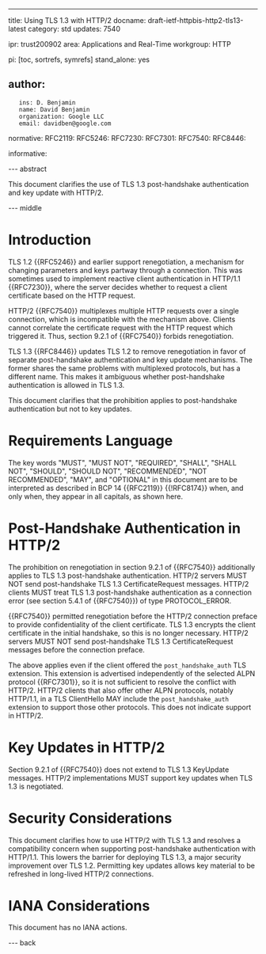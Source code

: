 ---
title: Using TLS 1.3 with HTTP/2
docname: draft-ietf-httpbis-http2-tls13-latest
category: std
updates: 7540

ipr: trust200902
area: Applications and Real-Time
workgroup: HTTP

pi: [toc, sortrefs, symrefs]
stand_alone: yes

author:
 -
       ins: D. Benjamin
       name: David Benjamin
       organization: Google LLC
       email: davidben@google.com

normative:
  RFC2119:
  RFC5246:
  RFC7230:
  RFC7301:
  RFC7540:
  RFC8446:

informative:


--- abstract

This document clarifies the use of TLS 1.3 post-handshake authentication and
key update with HTTP/2.

--- middle

# Introduction

TLS 1.2 {{RFC5246}} and earlier support renegotiation, a mechanism for changing
parameters and keys partway through a connection. This was sometimes used to
implement reactive client authentication in HTTP/1.1 {{RFC7230}}, where the
server decides whether to request a client certificate based on the HTTP
request.

HTTP/2 {{RFC7540}} multiplexes multiple HTTP requests over a single connection,
which is incompatible with the mechanism above. Clients cannot correlate the
certificate request with the HTTP request which triggered it. Thus, section
9.2.1 of {{RFC7540}} forbids renegotiation.

TLS 1.3 {{RFC8446}} updates TLS 1.2 to remove renegotiation in favor of
separate post-handshake authentication and key update mechanisms. The former
shares the same problems with multiplexed protocols, but has a different name.
This makes it ambiguous whether post-handshake authentication is allowed in TLS
1.3.

This document clarifies that the prohibition applies to post-handshake
authentication but not to key updates.


# Requirements Language

The key words "MUST", "MUST NOT", "REQUIRED", "SHALL", "SHALL NOT", "SHOULD",
"SHOULD NOT", "RECOMMENDED", "NOT RECOMMENDED", "MAY", and "OPTIONAL" in this
document are to be interpreted as described in BCP 14 {{RFC2119}} {{!RFC8174}}
when, and only when, they appear in all capitals, as shown here.


# Post-Handshake Authentication in HTTP/2

The prohibition on renegotiation in section 9.2.1 of {{RFC7540}} additionally
applies to TLS 1.3 post-handshake authentication.  HTTP/2 servers MUST NOT send
post-handshake TLS 1.3 CertificateRequest messages. HTTP/2 clients MUST treat
TLS 1.3 post-handshake authentication as a connection error (see section 5.4.1
of {{RFC7540}}) of type PROTOCOL\_ERROR.

{{RFC7540}} permitted renegotiation before the HTTP/2 connection preface to
provide confidentiality of the client certificate. TLS 1.3 encrypts the client
certificate in the initial handshake, so this is no longer necessary. HTTP/2
servers MUST NOT send post-handshake TLS 1.3 CertificateRequest messages before
the connection preface.

The above applies even if the client offered the `post_handshake_auth` TLS
extension. This extension is advertised independently of the selected ALPN
protocol {{RFC7301}}, so it is not sufficient to resolve the conflict with
HTTP/2. HTTP/2 clients that also offer other ALPN protocols, notably HTTP/1.1,
in a TLS ClientHello MAY include the `post_handshake_auth` extension to support
those other protocols. This does not indicate support in HTTP/2.


# Key Updates in HTTP/2

Section 9.2.1 of {{RFC7540}} does not extend to TLS 1.3 KeyUpdate messages.
HTTP/2 implementations MUST support key updates when TLS 1.3 is negotiated.


# Security Considerations

This document clarifies how to use HTTP/2 with TLS 1.3 and resolves a
compatibility concern when supporting post-handshake authentication with
HTTP/1.1. This lowers the barrier for deploying TLS 1.3, a major security
improvement over TLS 1.2. Permitting key updates allows key material to be
refreshed in long-lived HTTP/2 connections.


# IANA Considerations

This document has no IANA actions.

--- back
